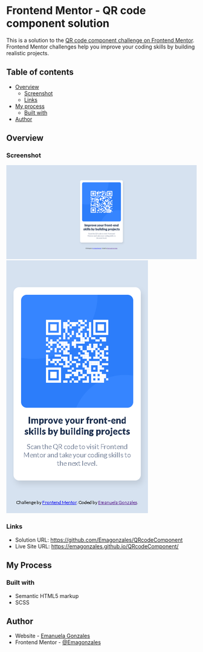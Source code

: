 # Frontend Mentor - QR code component solution

This is a solution to the [QR code component challenge on Frontend Mentor](https://www.frontendmentor.io/challenges/qr-code-component-iux_sIO_H). Frontend Mentor challenges help you improve your coding skills by building realistic projects. 

## Table of contents

- [Overview](#overview)
  - [Screenshot](#screenshot)
  - [Links](#links)
- [My process](#my-process)
  - [Built with](#built-with)
- [Author](#author)

## Overview

### Screenshot

![](./screen-1.png)
![](./screen-2.png)

### Links

- Solution URL: https://github.com/Emagonzales/QRcodeComponent
- Live Site URL: https://emagonzales.github.io/QRcodeComponent/

## My Process

### Built with

- Semantic HTML5 markup
- SCSS

## Author

- Website - [Emanuela Gonzales](https://emagonzales.netlify.app/)
- Frontend Mentor - [@Emagonzales](https://www.frontendmentor.io/profile/Emagonzales)
